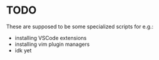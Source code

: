 # TODO
These are supposed to be some specialized scripts for e.g.:
- installing VSCode extensions
- installing vim plugin managers
- idk yet
